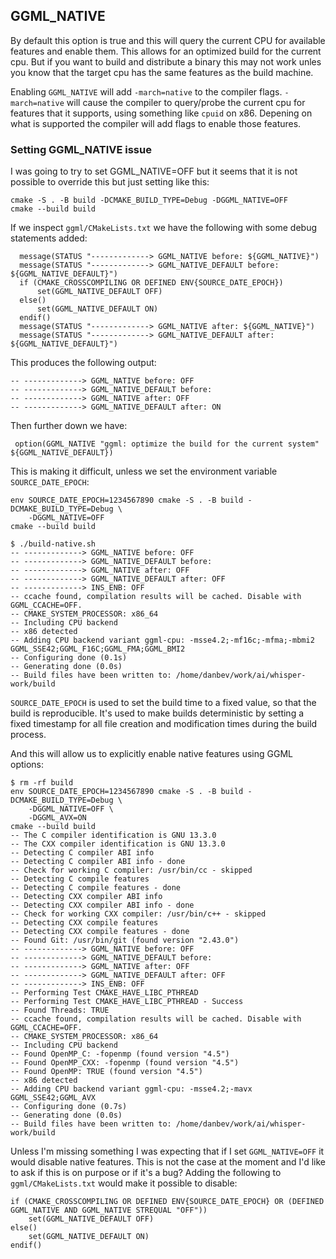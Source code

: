 ## GGML_NATIVE
By default this option is true and this will query the current CPU for available
features and enable them. This allows for an optimized build for the current cpu.
But if you want to build and distribute a binary this may not work unles you
know that the target cpu has the same features as the build machine.

Enabling `GGML_NATIVE` will add `-march=native` to the compiler flags. 
`-march=native` will cause the compiler to query/probe the current cpu for
features that it supports, using something like `cpuid` on x86. Depening on what
is supported the compiler will add flags to enable those features.



### Setting GGML_NATIVE issue
I was going to try to set GGML_NATIVE=OFF but it seems that it is not possible
to override this but just setting like this:
```console
cmake -S . -B build -DCMAKE_BUILD_TYPE=Debug -DGGML_NATIVE=OFF
cmake --build build
```

If we inspect `ggml/CMakeLists.txt` we have the following with some debug
statements added:
```console
  message(STATUS "-------------> GGML_NATIVE before: ${GGML_NATIVE}")             
  message(STATUS "-------------> GGML_NATIVE_DEFAULT before: ${GGML_NATIVE_DEFAULT}")
  if (CMAKE_CROSSCOMPILING OR DEFINED ENV{SOURCE_DATE_EPOCH})                     
      set(GGML_NATIVE_DEFAULT OFF)                                                
  else()                                                                          
      set(GGML_NATIVE_DEFAULT ON)                                                 
  endif()                                                                         
  message(STATUS "-------------> GGML_NATIVE after: ${GGML_NATIVE}")              
  message(STATUS "-------------> GGML_NATIVE_DEFAULT after: ${GGML_NATIVE_DEFAULT}")
```
This produces the following output:
```console
-- -------------> GGML_NATIVE before: OFF
-- -------------> GGML_NATIVE_DEFAULT before: 
-- -------------> GGML_NATIVE after: OFF
-- -------------> GGML_NATIVE_DEFAULT after: ON
```
Then further down we have:
```console
 option(GGML_NATIVE "ggml: optimize the build for the current system" ${GGML_NATIVE_DEFAULT})
```

This is making it difficult, unless we set the environment variable 
`SOURCE_DATE_EPOCH`:
```console
env SOURCE_DATE_EPOCH=1234567890 cmake -S . -B build -DCMAKE_BUILD_TYPE=Debug \
    -DGGML_NATIVE=OFF
cmake --build build

$ ./build-native.sh
-- -------------> GGML_NATIVE before: OFF
-- -------------> GGML_NATIVE_DEFAULT before:
-- -------------> GGML_NATIVE after: OFF
-- -------------> GGML_NATIVE_DEFAULT after: OFF
-- -------------> INS_ENB: OFF
-- ccache found, compilation results will be cached. Disable with GGML_CCACHE=OFF.
-- CMAKE_SYSTEM_PROCESSOR: x86_64
-- Including CPU backend
-- x86 detected
-- Adding CPU backend variant ggml-cpu: -msse4.2;-mf16c;-mfma;-mbmi2 GGML_SSE42;GGML_F16C;GGML_FMA;GGML_BMI2
-- Configuring done (0.1s)
-- Generating done (0.0s)
-- Build files have been written to: /home/danbev/work/ai/whisper-work/build
```
`SOURCE_DATE_EPOCH` is used to set the build time to a fixed value, so that the
build is reproducible. It's used to make builds deterministic by setting a fixed
timestamp for all file creation and modification times during the build process.

And this will allow us to explicitly enable native features using GGML options:
```console
$ rm -rf build
env SOURCE_DATE_EPOCH=1234567890 cmake -S . -B build -DCMAKE_BUILD_TYPE=Debug \
    -DGGML_NATIVE=OFF \
    -DGGML_AVX=ON
cmake --build build
-- The C compiler identification is GNU 13.3.0
-- The CXX compiler identification is GNU 13.3.0
-- Detecting C compiler ABI info
-- Detecting C compiler ABI info - done
-- Check for working C compiler: /usr/bin/cc - skipped
-- Detecting C compile features
-- Detecting C compile features - done
-- Detecting CXX compiler ABI info
-- Detecting CXX compiler ABI info - done
-- Check for working CXX compiler: /usr/bin/c++ - skipped
-- Detecting CXX compile features
-- Detecting CXX compile features - done
-- Found Git: /usr/bin/git (found version "2.43.0") 
-- -------------> GGML_NATIVE before: OFF
-- -------------> GGML_NATIVE_DEFAULT before: 
-- -------------> GGML_NATIVE after: OFF
-- -------------> GGML_NATIVE_DEFAULT after: OFF
-- -------------> INS_ENB: OFF
-- Performing Test CMAKE_HAVE_LIBC_PTHREAD
-- Performing Test CMAKE_HAVE_LIBC_PTHREAD - Success
-- Found Threads: TRUE  
-- ccache found, compilation results will be cached. Disable with GGML_CCACHE=OFF.
-- CMAKE_SYSTEM_PROCESSOR: x86_64
-- Including CPU backend
-- Found OpenMP_C: -fopenmp (found version "4.5") 
-- Found OpenMP_CXX: -fopenmp (found version "4.5") 
-- Found OpenMP: TRUE (found version "4.5")  
-- x86 detected
-- Adding CPU backend variant ggml-cpu: -msse4.2;-mavx GGML_SSE42;GGML_AVX
-- Configuring done (0.7s)
-- Generating done (0.0s)
-- Build files have been written to: /home/danbev/work/ai/whisper-work/build
```

Unless I'm missing something I was expecting that if I set `GGML_NATIVE=OFF` it
would disable native features. This is not the case at the moment and I'd like
to ask if this is on purpose or if it's a bug?
Adding the following to `ggml/CMakeLists.txt` would make it possible to disable:
```console
if (CMAKE_CROSSCOMPILING OR DEFINED ENV{SOURCE_DATE_EPOCH} OR (DEFINED GGML_NATIVE AND GGML_NATIVE STREQUAL "OFF"))
    set(GGML_NATIVE_DEFAULT OFF)
else()
    set(GGML_NATIVE_DEFAULT ON)
endif()
```
